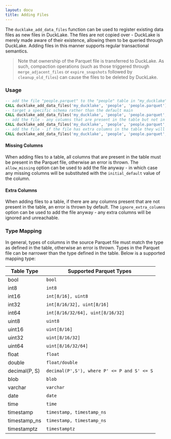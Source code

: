 ```yaml
---
layout: docu
title: Adding Files
---
```


The `ducklake_add_data_files` function can be used to register existing data files as new files in DuckLake.
The files are not copied over - DuckLake is merely made aware of their existence, allowing them to be queried through DuckLake.
Adding files in this manner supports regular transactional semantics.
 
> Note that ownership of the Parquet file is transferred to DuckLake. As such, compaction operations (such as those triggered through `merge_adjacent_files` or `expire_snapshots` followed by `cleanup_old_files`) can cause the files to be deleted by DuckLake.


### Usage

```sql
-- add the file "people.parquet" to the "people" table in "my_ducklake"
CALL ducklake_add_data_files('my_ducklake', 'people', 'people.parquet');
-- target a specific schema rather than the default main
CALL ducklake_add_data_files('my_ducklake', 'people', 'people.parquet', schema => 'some_schema');
-- add the file - any columns that are present in the table but not in the file will have their default values used when reading
CALL ducklake_add_data_files('my_ducklake', 'people', 'people.parquet', allow_missing => true);
-- add the file - if the file has extra columns in the table they will be ignored (they will not be queryable through DuckLake)
CALL ducklake_add_data_files('my_ducklake', 'people', 'people.parquet', ignore_extra_columns => true);
```

#### Missing Columns

When adding files to a table, all columns that are present in the table must be present in the Parquet file, otherwise an error is thrown.
The `allow_missing` option can be used to add the file anyway - in which case any missing columns will be substituted with the `initial_default` value of the column.

#### Extra Columns

When adding files to a table, if there are any columns present that are not present in the table, an error is thrown by default.
The `ignore_extra_columns` option can be used to add the file anyway - any extra columns will be ignored and unreachable.

### Type Mapping

In general, types of columns in the source Parquet file must match the type as defined in the table, otherwise an error is thrown. Types in the Parquet file can be narrower than the type defined in the table. Below is a supported mapping type:

|  Table Type   | Supported Parquet Types                     |
|---------------|---------------------------------------------|
| bool          | `bool`                                      |
| int8          | `int8`                                      |
| int16         | `int[8/16], uint8`                          |
| int32         | `int[8/16/32], uint[8/16]`                  |
| int64         | `int[8/16/32/64], uint[8/16/32]`            |
| uint8         | `uint8`                                     |
| uint16        | `uint[8/16]`                                |
| uint32        | `uint[8/16/32]`                             |
| uint64        | `uint[8/16/32/64]`                          |
| float         | `float`                                     |
| double        | `float/double`                              |
| decimal(P, S) | `decimal(P',S'), where P' <= P and S' <= S` |
| blob          | `blob`                                      |
| varchar       | `varchar`                                   |
| date          | `date`                                      |
| time          | `time`                                      |
| timestamp     | `timestamp, timestamp_ns`                   |
| timestamp_ns  | `timestamp, timestamp_ns`                   |
| timestamptz   | `timestamptz`                               |
